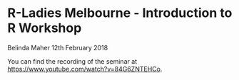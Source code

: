 R-Ladies Melbourne - Introduction to R Workshop
================
Belinda Maher
12th February 2018

You can find the recording of the seminar at <https://www.youtube.com/watch?v=84G6ZNTEHCo>.

